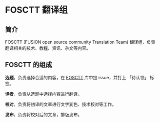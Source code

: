 # FOSCTT 翻译组

## 简介

FOSCTT (FUSION open source community Translation Team) 翻译组，负责翻译相关的技术、教程、资讯、杂文等内容。

## FOSCTT 的组成

**选题**，负责选择合适的内容，在 [FOSCTT](https://github.com/fsn-dev/FOSCTT/issues) 库中提 issue，并打上 「待认领」 标签。

**译者**，负责从选题中选择内容进行翻译。

**校对**，负责将初译的文章进行文字润色、技术校对等工作。

**发布**，负责将校对后的文章，排版发布。
